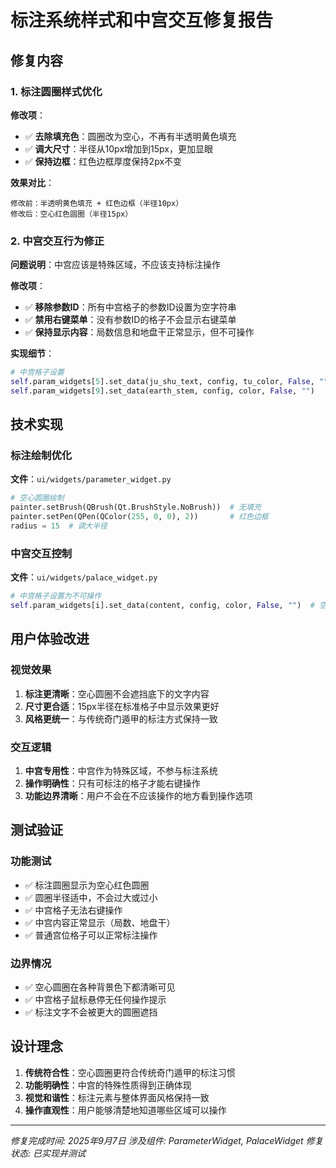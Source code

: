 # 标注系统样式和中宫交互修复报告

## 修复内容

### 1. 标注圆圈样式优化
**修改项**：
- ✅ **去除填充色**：圆圈改为空心，不再有半透明黄色填充
- ✅ **调大尺寸**：半径从10px增加到15px，更加显眼
- ✅ **保持边框**：红色边框厚度保持2px不变

**效果对比**：
```
修改前：半透明黄色填充 + 红色边框（半径10px）
修改后：空心红色圆圈（半径15px）
```

### 2. 中宫交互行为修正
**问题说明**：中宫应该是特殊区域，不应该支持标注操作

**修改项**：
- ✅ **移除参数ID**：所有中宫格子的参数ID设置为空字符串
- ✅ **禁用右键菜单**：没有参数ID的格子不会显示右键菜单
- ✅ **保持显示内容**：局数信息和地盘干正常显示，但不可操作

**实现细节**：
```python
# 中宫格子设置
self.param_widgets[5].set_data(ju_shu_text, config, tu_color, False, "")  # 空参数ID
self.param_widgets[9].set_data(earth_stem, config, color, False, "")      # 空参数ID
```

## 技术实现

### 标注绘制优化
**文件**：`ui/widgets/parameter_widget.py`
```python
# 空心圆圈绘制
painter.setBrush(QBrush(Qt.BrushStyle.NoBrush))  # 无填充
painter.setPen(QPen(QColor(255, 0, 0), 2))       # 红色边框
radius = 15  # 调大半径
```

### 中宫交互控制
**文件**：`ui/widgets/palace_widget.py`
```python
# 中宫格子设置为不可操作
self.param_widgets[i].set_data(content, config, color, False, "")  # 空参数ID
```

## 用户体验改进

### 视觉效果
1. **标注更清晰**：空心圆圈不会遮挡底下的文字内容
2. **尺寸更合适**：15px半径在标准格子中显示效果更好
3. **风格更统一**：与传统奇门遁甲的标注方式保持一致

### 交互逻辑
1. **中宫专用性**：中宫作为特殊区域，不参与标注系统
2. **操作明确性**：只有可标注的格子才能右键操作
3. **功能边界清晰**：用户不会在不应该操作的地方看到操作选项

## 测试验证

### 功能测试
- ✅ 标注圆圈显示为空心红色圆圈
- ✅ 圆圈半径适中，不会过大或过小
- ✅ 中宫格子无法右键操作
- ✅ 中宫内容正常显示（局数、地盘干）
- ✅ 普通宫位格子可以正常标注操作

### 边界情况
- ✅ 空心圆圈在各种背景色下都清晰可见
- ✅ 中宫格子鼠标悬停无任何操作提示
- ✅ 标注文字不会被更大的圆圈遮挡

## 设计理念

1. **传统符合性**：空心圆圈更符合传统奇门遁甲的标注习惯
2. **功能明确性**：中宫的特殊性质得到正确体现
3. **视觉和谐性**：标注元素与整体界面风格保持一致
4. **操作直观性**：用户能够清楚地知道哪些区域可以操作

---
*修复完成时间: 2025年9月7日*
*涉及组件: ParameterWidget, PalaceWidget*
*修复状态: 已实现并测试*
